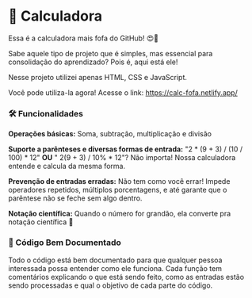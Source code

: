 # 🧮 Calculadora

Essa é a calculadora mais fofa do GitHub! 😍🎀

Sabe aquele tipo de projeto que é simples, mas essencial para consolidação do aprendizado? Pois é, aqui está ele!

Nesse projeto utilizei apenas HTML, CSS e JavaScript.

Você pode utiliza-la agora! Acesse o link: https://calc-fofa.netlify.app/

### 🛠️ Funcionalidades

__Operações básicas:__ Soma, subtração, multiplicação e divisão

__Suporte a parênteses e diversas formas de entrada:__ "2 * (9 + 3) / (10 / 100) * 12"  __OU__ " 2(9 + 3) / 10% * 12"? Não importa! Nossa calculadora entende e calcula da mesma forma.

__Prevenção de entradas erradas:__ Não tem como você errar! Impede operadores repetidos, múltiplos porcentagens, e até garante que o parêntese não se feche sem algo dentro.

__Notação científica:__ Quando o número for grandão, ela converte pra notação científica 📐

### 📄 Código Bem Documentado
Todo o código está bem documentado para que qualquer pessoa interessada possa entender como ele funciona. Cada função tem comentários explicando o que está sendo feito, como as entradas estão sendo processadas e qual o objetivo de cada parte do código.

